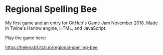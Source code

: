# Regional Spelling Bee

My first game and an entry for GitHub's Game Jam November 2018. Made in Twine's Harlow engine, HTML, and JavaScript.

Play the game here:

https://helenab1.itch.io/regional-spelling-bee

